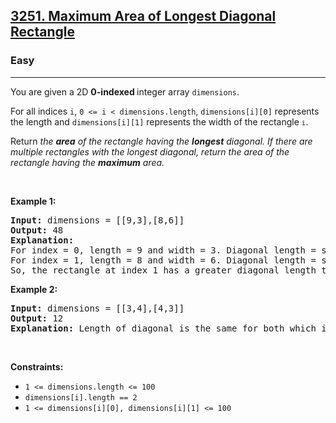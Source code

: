 <h2><a href="https://leetcode.com/problems/maximum-area-of-longest-diagonal-rectangle/description/">3251. Maximum Area of Longest Diagonal Rectangle</a></h2><h3>Easy</h3><hr><p>You are given a 2D <strong>0-indexed </strong>integer array <code>dimensions</code>.</p>

<p>For all indices <code>i</code>, <code>0 &lt;= i &lt; dimensions.length</code>, <code>dimensions[i][0]</code> represents the length and <code>dimensions[i][1]</code> represents the width of the rectangle<span style="font-size: 13.3333px;"> <code>i</code></span>.</p>

<p>Return <em>the <strong>area</strong> of the rectangle having the <strong>longest</strong> diagonal. If there are multiple rectangles with the longest diagonal, return the area of the rectangle having the <strong>maximum</strong> area.</em></p>

<p>&nbsp;</p>
<p><strong class="example">Example 1:</strong></p>

<pre>
<strong>Input:</strong> dimensions = [[9,3],[8,6]]
<strong>Output:</strong> 48
<strong>Explanation:</strong> 
For index = 0, length = 9 and width = 3. Diagonal length = sqrt(9 * 9 + 3 * 3) = sqrt(90) &asymp;<!-- notionvc: 882cf44c-3b17-428e-9c65-9940810216f1 --> 9.487.
For index = 1, length = 8 and width = 6. Diagonal length = sqrt(8 * 8 + 6 * 6) = sqrt(100) = 10.
So, the rectangle at index 1 has a greater diagonal length therefore we return area = 8 * 6 = 48.
</pre>

<p><strong class="example">Example 2:</strong></p>

<pre>
<strong>Input:</strong> dimensions = [[3,4],[4,3]]
<strong>Output:</strong> 12
<strong>Explanation:</strong> Length of diagonal is the same for both which is 5, so maximum area = 12.
</pre>

<p>&nbsp;</p>
<p><strong>Constraints:</strong></p>

<ul>
	<li><code>1 &lt;= dimensions.length &lt;= 100</code></li>
	<li><code><font face="monospace">dimensions[i].length == 2</font></code></li>
	<li><code><font face="monospace">1 &lt;= dimensions[i][0], dimensions[i][1] &lt;= 100</font></code></li>
</ul>
